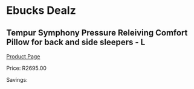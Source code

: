 
# Ebucks Dealz
## Tempur Symphony Pressure Releiving Comfort Pillow for back and side sleepers - L
[Product Page](https://www.ebucks.com/web/shop/productSelected.do?prodId=1228149222&catId=704984344)

Price: R2695.00

Savings: 


	